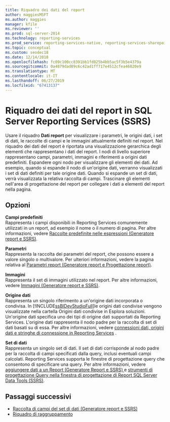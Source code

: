 ```yaml
---
title: Riquadro dei dati del report
author: maggiesMSFT
ms.author: maggies
manager: kfile
ms.reviewer: ''
ms.prod: sql-server-2014
ms.technology: reporting-services
ms.prod_service: reporting-services-native, reporting-services-sharepoint
ms.topic: conceptual
ms.custom: seodec18
ms.date: 12/14/2018
ms.openlocfilehash: fc09c100cc8391bb1fd025b4bb5ac5f3b5e4379a
ms.sourcegitcommit: 0a4879dad09c6c42ad1ff717e4512cfea46820e9
ms.translationtype: MT
ms.contentlocale: it-IT
ms.lasthandoff: 06/27/2019
ms.locfileid: "67413137"
---
```

# <a name="report-data-pane-in-sql-server-reporting-services-ssrs"></a>Riquadro dei dati del report in SQL Server Reporting Services (SSRS)

  Usare il riquadro **Dati report** per visualizzare i parametri, le origini dati, i set di dati, le raccolte di campi e le immagini attualmente definiti nel report. Nel riquadro dei dati del report è riportata una visualizzazione gerarchica degli elementi che rappresentano i dati del report. I nodi di livello superiore rappresentano campi, parametri, immagini e riferimenti a origini dati predefiniti. Espandere ogni nodo per visualizzare gli elementi dei dati. Ad esempio, quando si espande il nodo di un'origine dati, verranno visualizzati i set di dati definiti per tale origine dati. Quando si espande un set di dati, verrà visualizzata la relativa raccolta di campi. Trascinare gli elementi nell'area di progettazione del report per collegare i dati a elementi del report nella pagina.  
  
## <a name="options"></a>Opzioni

 **Campi predefiniti**  
 Rappresenta i campi disponibili in Reporting Services comunemente utilizzati in un report, ad esempio il nome o il numero di pagina. Per altre informazioni, vedere [Raccolte predefinite nelle espressioni &#40;Generatore report e SSRS&#41;](../report-design/built-in-collections-in-expressions-report-builder.md).  
  
 **Parametri**  
 Rappresenta la raccolta dei parametri del report, che possono essere a valore singolo o multivalore. Per ulteriori informazioni, vedere la pagina relativa al [Parametri report &#40;Generatore report e Progettazione report&#41;](../report-design/report-parameters-report-builder-and-report-designer.md).  
  
 **Immagini**  
 Rappresenta il set di immagini utilizzato nel report. Per altre informazioni, vedere [Immagini &#40;Generatore report e SSRS&#41;](../report-design/images-report-builder-and-ssrs.md).  
  
 **Origine dati**  
 Rappresenta un singolo riferimento a un'origine dati incorporata o condivisa. In [!INCLUDE[ssBIDevStudioFull](../../includes/ssbidevstudiofull-md.md)]le origini dati condivise vengono visualizzate nella cartella Origini dati condivise in Esplora soluzioni. Un'origine dati specifica uno dei tipi di origine dati supportati da Reporting Services. L'origine dati rappresenta il nodo padre per la raccolta di set di dati basati su di essa. Per altre informazioni, vedere [connessioni dati, origini dati e stringhe di connessione in Reporting Services](../data-connections-data-sources-and-connection-strings-in-reporting-services.md) .  
  
 **Set di dati**  
 Rappresenta un singolo set di dati. Il set di dati corrisponde al nodo padre per la raccolta di campi specificati dalla query, inclusi eventuali campi calcolati. Reporting Services supporta le finestre di progettazione query che consentono di specificare una query. Per altre informazioni, vedere [aggiungere dati a un Report &#40;Generatore Report e SSRS&#41; ](report-datasets-ssrs.md) e [strumenti di progettazione Query nella finestra di progettazione di Report SQL Server Data Tools &#40;SSRS&#41;](query-design-tools-ssrs.md).  
  
## <a name="next-steps"></a>Passaggi successivi

 - [Raccolta di campi del set di dati &#40;Generatore report e SSRS&#41;](dataset-fields-collection-report-builder-and-ssrs.md)
 - [Riquadro di raggruppamento](../tools/grouping-pane.md)